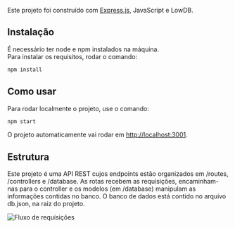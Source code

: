 Este projeto foi construído com [Express.js](https://expressjs.com/), JavaScript e LowDB.

## Instalação

É necessário ter node e npm instalados na máquina.  
Para instalar os requisitos, rodar o comando:

```bash
npm install

```

## Como usar

Para rodar localmente o projeto, use o comando:

```bash
npm start

```

O projeto automaticamente vai rodar em [http://localhost:3001](http://localhost:3001).

## Estrutura

Este projeto é uma API REST cujos endpoints estão organizados em /routes, /controllers e /database. As rotas recebem as requisições, encaminham-nas para o controller e os modelos (em /database) manipulam as informações contidas no banco. O banco de dados está contido no arquivo db.json, na raiz do projeto.

![Fluxo de requisições](https://developer.mozilla.org/en-US/docs/Learn/Server-side/Express_Nodejs/routes/mvc_express.png)